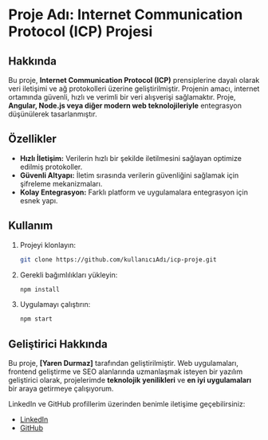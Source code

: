 # Proje Adı: **Internet Communication Protocol (ICP) Projesi**

## Hakkında  
Bu proje, **Internet Communication Protocol (ICP)** prensiplerine dayalı olarak veri iletişimi ve ağ protokolleri üzerine geliştirilmiştir. Projenin amacı, internet ortamında güvenli, hızlı ve verimli bir veri alışverişi sağlamaktır. Proje, **Angular, Node.js veya diğer modern web teknolojileriyle** entegrasyon düşünülerek tasarlanmıştır.

## Özellikler  
- **Hızlı İletişim:** Verilerin hızlı bir şekilde iletilmesini sağlayan optimize edilmiş protokoller.  
- **Güvenli Altyapı:** İletim sırasında verilerin güvenliğini sağlamak için şifreleme mekanizmaları.  
- **Kolay Entegrasyon:** Farklı platform ve uygulamalara entegrasyon için esnek yapı.

## Kullanım  
1. Projeyi klonlayın:  
   ```bash
   git clone https://github.com/kullanıcıAdı/icp-proje.git
   ```
2. Gerekli bağımlılıkları yükleyin:  
   ```bash
   npm install
   ```
3. Uygulamayı çalıştırın:  
   ```bash
   npm start
   ```

## Geliştirici Hakkında  
Bu proje, **[Yaren Durmaz]** tarafından geliştirilmiştir. Web uygulamaları, frontend geliştirme ve SEO alanlarında uzmanlaşmak isteyen bir yazılım geliştirici olarak, projelerimde **teknolojik yenilikleri** ve **en iyi uygulamaları** bir araya getirmeye çalışıyorum.  

LinkedIn ve GitHub profillerim üzerinden benimle iletişime geçebilirsiniz:  
- [LinkedIn](https://linkedin.com/in/yarendurmaz)  
- [GitHub](https://github.com/yyarenddurmaz)
